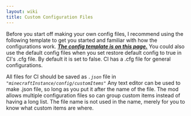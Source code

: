 ```yaml
---
layout: wiki
title: Custom Configuration Files
---
```


Before you start off making your own config files, I recommend using the
following template to get you started and familiar with how the
configurations work. ***[ The config template is on this
page.](https://github.com/0tho/CustomItems/blob/master/configs/tests/all_blank.json)*** You could also use the default
config files when you set restore default config to true in CI's .cfg
file. By default it is set to false. CI has a .cfg file for general
configurations.

All files for CI should be saved as *`.json`*
file in
*`"minecraftInstance/config/customItems"`* Any
text editor can be used to make .json file, so long as you put it after
the name of the file. The mod allows multiple configuration files so can
group custom items instead of having a long list. The file name is not
used in the name, merely for you to know what custom items are where.

